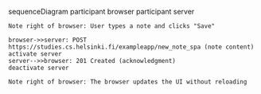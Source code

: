 sequenceDiagram
    participant browser
    participant server

    Note right of browser: User types a note and clicks "Save"

    browser->>server: POST https://studies.cs.helsinki.fi/exampleapp/new_note_spa (note content)
    activate server
    server-->>browser: 201 Created (acknowledgment)
    deactivate server

    Note right of browser: The browser updates the UI without reloading

